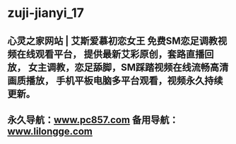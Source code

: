 # zuji-jianyi_17
心灵之家网站 | 艾斯爱慕初恋女王
免费SM恋足调教视频在线观看平台，
提供最新艾彩原创，套路直播回放，
女主调教，恋足舔脚，SM踩踏视频在线流畅高清画质播放，
手机平板电脑多平台观看，视频永久持续更新。
-------------------------------------------
永久导航：www.pc857.com
备用导航：www.lilongge.com
---------------------------------------------
